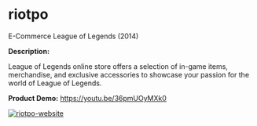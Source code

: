 # riotpo
E-Commerce League of Legends (2014)

**Description:**

League of Legends online store offers a selection of in-game items, merchandise, and exclusive accessories to showcase your passion for the world of League of Legends.

**Product Demo:** https://youtu.be/36pmUOyMXk0

<p>
  <a href="https://youtu.be/36pmUOyMXk0">
    <img src="https://github-production-user-asset-6210df.s3.amazonaws.com/52969662/281577732-a99acf93-cdaa-41ba-92ea-675b43a23f37.png" alt="riotpo-website">
  </a>
</p>


